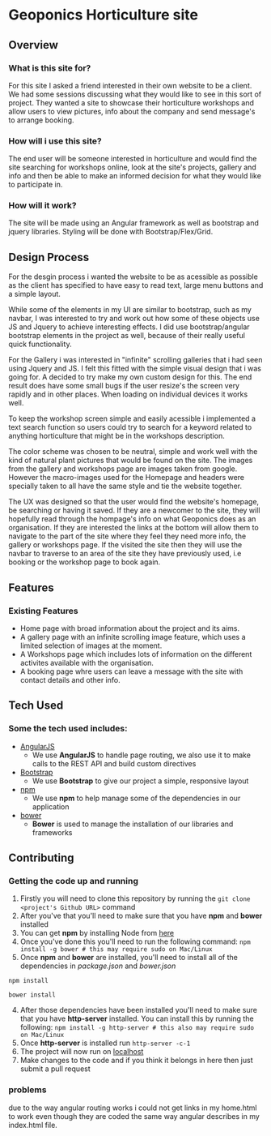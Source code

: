 # Geoponics Horticulture site

## Overview

### What is this site for?

For this site I asked a friend interested in their own website to be a client. We had some sessions discussing what they would like to see in this sort of project. They wanted a site to showcase their horticulture workshops and allow users to view pictures, info about the company and send message's to arrange booking. 

### How will i use this site?

The end user will be someone interested in horticulture and would find the site searching for workshops online, look at the site's projects, gallery and info and then be able to make an informed decision for what they would like to participate in.
 
### How will it work? 
 
The site will be made using an Angular framework as well as bootstrap and jquery libraries. Styling will be done with Bootstrap/Flex/Grid.

## Design Process

For the desgin process i wanted the website to be as acessible as possible as the client has specified to have easy to read text, large menu buttons and a simple layout.

While some of the elements in my UI are similar to bootstrap, such as my navbar, I was interested to try and work out how some of these objects use JS and Jquery to achieve interesting effects. I did use bootstrap/angular bootstrap elements in the project as well, because of their really useful quick functionality.

For the Gallery i was interested in "infinite" scrolling galleries that i had seen using Jquery and JS. I felt this fitted with the simple visual design that i was going for. A decided to try make my own custom design for this. The end result does have some small bugs if the user resize's the screen very rapidly and in other places. When loading on individual devices it works well.

To keep the workshop screen simple and easily acessible i implemented a text search function so users could try to search for a keyword related to anything horticulture that might be in the workshops description.

The color scheme was chosen to be neutral, simple and work well with the kind of natural plant pictures that would be found on the site.
The images from the gallery and workshops page are images taken from google. However the macro-images used for the Homepage and headers were specially taken to all have the same style and tie the website together.

The UX was designed so that the user would find the website's homepage, be searching or having it saved. If they are a newcomer to the site, they will hopefully read through the hompage's info on what Geoponics does as an organisation. If they are interested the links at the bottom will allow them to navigate to the part of the site where they feel they need more info, the gallery or workshops page. If the visited the site then they will use the navbar to traverse to an area of the site they have previously used, i.e booking or the workshop page to book again.

## Features
 
### Existing Features
- Home page with broad information about the project and its aims.
- A gallery page with an infinite scrolling image feature, which uses a limited selection of images at the moment.
- A Workshops page which includes lots of information on the different activites available with the organisation.
- A booking page whre users can leave a message with the site with contact details and other info. 
 
## Tech Used

### Some the tech used includes:
- [AngularJS](https://angularjs.org/)
    - We use **AngularJS** to handle page routing, we also use it to make calls to the REST API and build custom directives
- [Bootstrap](http://getbootstrap.com/)
    - We use **Bootstrap** to give our project a simple, responsive layout
- [npm](https://www.npmjs.com/)
    - We use **npm** to help manage some of the dependencies in our application
- [bower](https://bower.io/)
    - **Bower** is used to manage the installation of our libraries and frameworks
 
## Contributing
 
### Getting the code up and running
1. Firstly you will need to clone this repository by running the ```git clone <project's Github URL>``` command
2. After you've that you'll need to make sure that you have **npm** and **bower** installed
  1. You can get **npm** by installing Node from [here](https://nodejs.org/en/)
  2. Once you've done this you'll need to run the following command:
     `npm install -g bower # this may require sudo on Mac/Linux`
3. Once **npm** and **bower** are installed, you'll need to install all of the dependencies in *package.json* and *bower.json*
  ```
  npm install
 
  bower install
  ```
4. After those dependencies have been installed you'll need to make sure that you have **http-server** installed. You can install this by running the following: ```npm install -g http-server # this also may require sudo on Mac/Linux```
5. Once **http-server** is installed run ```http-server -c-1```
6. The project will now run on [localhost](http://127.0.0.1:8080)
7. Make changes to the code and if you think it belongs in here then just submit a pull request

### problems

due to the way angular routing works i could not get links in my home.html to work even though they are coded the same way angular describes in my index.html file.
